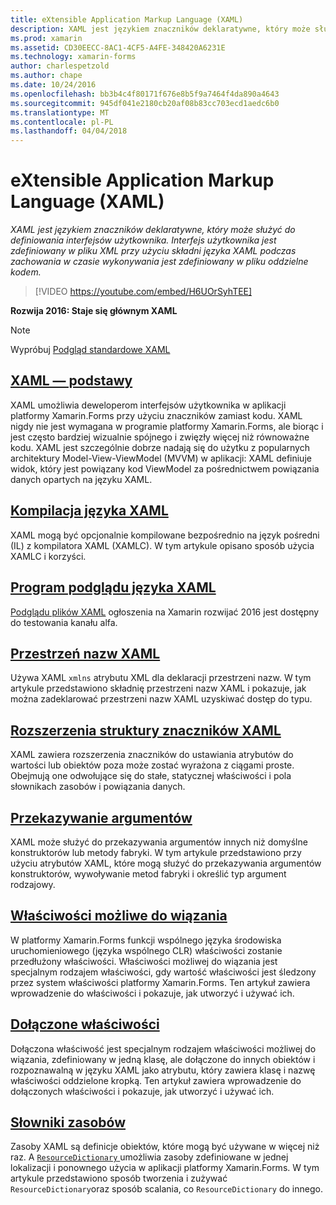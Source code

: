 ```yaml
---
title: eXtensible Application Markup Language (XAML)
description: XAML jest językiem znaczników deklaratywne, który może służyć do definiowania interfejsów użytkownika. Interfejs użytkownika jest zdefiniowany w pliku XML przy użyciu składni języka XAML podczas zachowania w czasie wykonywania jest zdefiniowany w pliku oddzielne kodem.
ms.prod: xamarin
ms.assetid: CD30EECC-8AC1-4CF5-A4FE-348420A6231E
ms.technology: xamarin-forms
author: charlespetzold
ms.author: chape
ms.date: 10/24/2016
ms.openlocfilehash: bb3b4c4f80171f676e8b5f9a7464f4da890a4643
ms.sourcegitcommit: 945df041e2180cb20af08b83cc703ecd1aedc6b0
ms.translationtype: MT
ms.contentlocale: pl-PL
ms.lasthandoff: 04/04/2018
---
```

# <a name="extensible-application-markup-language-xaml"></a>eXtensible Application Markup Language (XAML)

_XAML jest językiem znaczników deklaratywne, który może służyć do definiowania interfejsów użytkownika. Interfejs użytkownika jest zdefiniowany w pliku XML przy użyciu składni języka XAML podczas zachowania w czasie wykonywania jest zdefiniowany w pliku oddzielne kodem._

> [!VIDEO https://youtube.com/embed/H6UOrSyhTEE]

**Rozwija 2016: Staje się głównym XAML**

> [!NOTE]
> Wypróbuj [Podgląd standardowe XAML](standard/index.md)

<a name="xaml" />

## <a name="xaml-basicsxaml-basicsindexmd"></a>[XAML — podstawy](xaml-basics/index.md)

XAML umożliwia deweloperom interfejsów użytkownika w aplikacji platformy Xamarin.Forms przy użyciu znaczników zamiast kodu. XAML nigdy nie jest wymagana w programie platformy Xamarin.Forms, ale biorąc i jest często bardziej wizualnie spójnego i zwięzły więcej niż równoważne kodu. XAML jest szczególnie dobrze nadają się do użytku z popularnych architektury Model-View-ViewModel (MVVM) w aplikacji: XAML definiuje widok, który jest powiązany kod ViewModel za pośrednictwem powiązania danych opartych na języku XAML.

## <a name="xaml-compilationxamlcmd"></a>[Kompilacja języka XAML](xamlc.md)

XAML mogą być opcjonalnie kompilowane bezpośrednio na język pośredni (IL) z kompilatora XAML (XAMLC). W tym artykule opisano sposób użycia XAMLC i korzyści.

## <a name="xaml-previewerxaml-previewermd"></a>[Program podglądu języka XAML](xaml-previewer.md)

[Podglądu plików XAML](~/xamarin-forms/xaml/xaml-previewer.md) ogłoszenia na Xamarin rozwijać 2016 jest dostępny do testowania kanału alfa.

## <a name="xaml-namespacesnamespacesmd"></a>[Przestrzeń nazw XAML](namespaces.md)

Używa XAML `xmlns` atrybutu XML dla deklaracji przestrzeni nazw. W tym artykule przedstawiono składnię przestrzeni nazw XAML i pokazuje, jak można zadeklarować przestrzeni nazw XAML uzyskiwać dostęp do typu.

## <a name="xaml-markup-extensionsmarkup-extensionsindexmd"></a>[Rozszerzenia struktury znaczników XAML](markup-extensions/index.md)

XAML zawiera rozszerzenia znaczników do ustawiania atrybutów do wartości lub obiektów poza może zostać wyrażona z ciągami proste. Obejmują one odwołujące się do stałe, statycznej właściwości i pola słownikach zasobów i powiązania danych.

## <a name="passing-argumentspassing-argumentsmd"></a>[Przekazywanie argumentów](passing-arguments.md)

XAML może służyć do przekazywania argumentów innych niż domyślne konstruktorów lub metody fabryki. W tym artykule przedstawiono przy użyciu atrybutów XAML, które mogą służyć do przekazywania argumentów konstruktorów, wywoływanie metod fabryki i określić typ argument rodzajowy.

## <a name="bindable-propertiesbindable-propertiesmd"></a>[Właściwości możliwe do wiązania](bindable-properties.md)

W platformy Xamarin.Forms funkcji wspólnego języka środowiska uruchomieniowego (języka wspólnego CLR) właściwości zostanie przedłużony właściwości. Właściwości możliwej do wiązania jest specjalnym rodzajem właściwości, gdy wartość właściwości jest śledzony przez system właściwości platformy Xamarin.Forms. Ten artykuł zawiera wprowadzenie do właściwości i pokazuje, jak utworzyć i używać ich.

## <a name="attached-propertiesattached-propertiesmd"></a>[Dołączone właściwości](attached-properties.md)

Dołączona właściwość jest specjalnym rodzajem właściwości możliwej do wiązania, zdefiniowany w jedną klasę, ale dołączone do innych obiektów i rozpoznawalną w języku XAML jako atrybutu, który zawiera klasę i nazwę właściwości oddzielone kropką. Ten artykuł zawiera wprowadzenie do dołączonych właściwości i pokazuje, jak utworzyć i używać ich.

## <a name="resource-dictionariesresource-dictionariesmd"></a>[Słowniki zasobów](resource-dictionaries.md)

Zasoby XAML są definicje obiektów, które mogą być używane w więcej niż raz. A [ `ResourceDictionary` ](https://developer.xamarin.com/api/type/Xamarin.Forms.ResourceDictionary/) umożliwia zasoby zdefiniowane w jednej lokalizacji i ponownego użycia w aplikacji platformy Xamarin.Forms. W tym artykule przedstawiono sposób tworzenia i zużywać `ResourceDictionary`oraz sposób scalania, co `ResourceDictionary` do innego.
